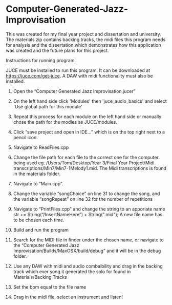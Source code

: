 # Computer-Generated-Jazz-Improvisation

This was created for my final year project and dissertation and university. The materials zip contains backing tracks, the midi files this program needs for analysis and the dissertation which demonstrates how this application was created and the future plans for this project.

Instructions for running program.

JUCE must be installed to run this program. It can be downloaded at https://juce.com/get-juce.
A DAW with midi functionality must also be installed.

1. Open the “Computer Generated Jazz Improvisation.jucer”  

2. On the left hand side click 'Modules' then 'juce_audio_basics' and select 'Use global path for this module'

3. Repeat this process for each module on the left hand side or manually chose the path for the modles as JUCE/modules.

4. Click “save project and open in IDE…” which is on the top right next to a pencil icon.

5. Navigate to ReadFiles.cpp

6. Change the file path for each file to the correct one for the computer being used eg. /Users/Tom/Desktop/Year 3/Final Year Project/Midi transcriptions/Min7/Min7-1Melody1.mid. The Midi transcriptions is found in the materials folder.

7. Navigate to “Main.cpp”.

8. Change the variable “songChoice” on line 31 to change the song, and the variable “songRepeat” on line 32 for the number of repetitions 

9. Navigate to “PrintFiles.cpp”  and change the string to an apporiate name str += String(“/InsertNameHere”) + String(".mid"); A new file name has to be chosen each time.

10. Build and run the program

11. Search for the MIDI file in finder under the chosen name, or navigate to the “Computer Generated Jazz Improvisation/Builds/MaxOSX/build/debug” and it will be in the debug folder.

12. Use any DAW with midi and audio combaibility and drag in the backing track which ever song it generated the solo for found in Materials/Backing Tracks

13. Set the bpm equal to the file name

14. Drag in the midi file, select an instrument and listen!
